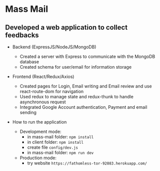 # Mass Mail

## Developed a web application to collect feedbacks

- Backend (ExpressJS/NodeJS/MongoDB)
	- Created a server with Express to communicate with the MongoDB database
	- Created schema for user/email for information storage

- Frontend (React/Redux/Axios)
	- Created pages for Login, Email writing and Email review and use react-route-dom for navigation
	- Used redux to manage state and redux-thunk to handle asynchronous request
	- Integrated Google Account authentication, Payment and email sending

- How to run the application
	- Development mode:
		- in mass-mail folder: ```npm install```
		- in client folder: ```npm install```
		- create file ``` config/dev.js ```
		- in mass-mail folder: ```npm run dev```
	- Production mode:
		- try website ```https://fathomless-tor-92083.herokuapp.com/```